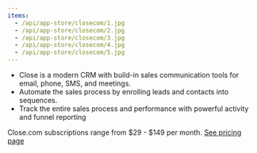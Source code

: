 ```yaml
---
items:
  - /api/app-store/closecom/1.jpg
  - /api/app-store/closecom/2.jpg
  - /api/app-store/closecom/3.jpg
  - /api/app-store/closecom/4.jpg
  - /api/app-store/closecom/5.jpg
---
```


- Close is a modern CRM with build-in sales communication tools for email, phone, SMS, and meetings.
- Automate the sales process by enrolling leads and contacts into sequences.
- Track the entire sales process and performance with powerful activity and funnel reporting

Close.com subscriptions range from $29 - $149 per month. <a href="https://www.close.com/pricing" target="_blank">See pricing page</a>
